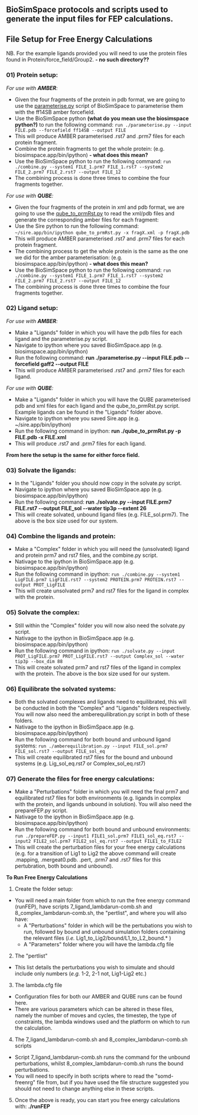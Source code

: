 ## BioSimSpace protocols and scripts used to generate the input files for FEP calculations. 

## File Setup for Free Energy Calculations

NB. For the example ligands provided you will need to use the protein files found in Protein/force_field/Group2. **- no such directory??**

### 01) Protein setup: 

  *For use with **AMBER**:*
  - Given the four fragments of the protein in pdb format, we are going to use the [parameterise.py](https://github.com/michellab/BioSimSpace/blob/devel/nodes/playground/parameterise.py) script of BioSimSpace to parameterise them with the ff14SB amber forcefield.
  - Use the BioSimSpace python **(what do you mean use the biosimspace python?)** to run the following command: ```run ./parameterise.py --input FILE.pdb --forcefield ff14SB --output FILE```
  - This will produce AMBER parameterised .rst7 and .prm7 files for each protein fragment.
  - Combine the protein fragments to get the whole protein:
  (e.g. biosimspace.app/bin/ipython) **- what does this mean?**
  - Use the BioSimSpace python to run the following command: ```run ./combine.py --system1 FILE_1.prm7 FILE_1.rst7 --system2 FILE_2.prm7 FILE_2.rst7 --output FILE_12```
  - The combining process is done three times to combine the four fragments together. 
  
  *For use with **QUBE**:*
  - Given the four fragments of the protein in xml and pdb format, we are going to use the [qube_to_prmRst.py](https://github.com/cole-group/qube_project/blob/master/QuBe-SOMD_paper/FEP_preparation/qube_to_prmRst.py) to read the xml/pdb files and generate the corresponding amber files for each fragment:
  - Use the Sire python to run the following command: ```~/sire.app/bin/ipython qube_to_prmRst.py -x fragX.xml -p fragX.pdb```
  - This will produce AMBER parameterised .rst7 and .prm7 files for each protein fragment.
  - The combining process to get the whole protein is the same as the one we did for the amber parameterisation:
  (e.g. biosimspace.app/bin/ipython) **- what does this mean?**
  - Use the BioSimSpace python to run the following command: ```run ./combine.py --system1 FILE_1.prm7 FILE_1.rst7 --system2 FILE_2.prm7 FILE_2.rst7 --output FILE_12```
  - The combining process is done three times to combine the four fragments together. 
  
  
### 02) Ligand setup:

  *For use with **AMBER**:*

  - Make a "Ligands" folder in which you will have the pdb files for each ligand and the parameterise.py script.
  - Navigate to ipython where you saved BioSimSpace.app (e.g. biosimspace.app/bin/ipython)
  - Run the following command: **run ./parameterise.py --input FILE.pdb --forcefield gaff2 --output FILE**
  - This will produce AMBER parameterised .rst7 and .prm7 files for each ligand.

  *For use with **QUBE**:*

  - Make a "Ligands" folder in which you will have the QUBE parameterised pdb and xml files for each ligand and the qube_to_prmRst.py script. Example ligands can be found in the "Ligands" folder above.
  - Navigate to ipython where you saved Sire.app (e.g. ~/sire.app/bin/ipython)
  - Run the following command in ipython: **run ./qube_to_prmRst.py -p FILE.pdb -x FILE.xml**
  - This will produce .rst7 and .prm7 files for each ligand.
  

**From here the setup is the same for either force field.**
  
### 03) Solvate the ligands:

  - In the "Ligands" folder you should now copy in the solvate.py script.
  - Navigate to ipython where you saved BioSimSpace.app (e.g. biosimspace.app/bin/ipython)
  - Run the following command: **run ./solvate.py --input FILE.prm7 FILE.rst7 --output FILE_sol --water tip3p --extent 26**
  - This will create solvated, unbound ligand files (e.g. FILE_sol.prm7). The above is the box size used for our system.
  
### 04) Combine the ligands and protein:

  - Make a "Complex" folder in which you will need the (unsolvated) ligand and protein prm7 and rst7 files, and the combine.py script.
  - Nativage to the ipython in BioSimSpace.app (e.g. biosimspace.app/bin/ipython)
  - Run the following command in ipython: ```run ./combine.py --system1 LigFILE.prm7 LigFILE.rst7 --system2 PROTEIN.prm7 PROTEIN.rst7 --output PROT_LigFILE```
  - This will create unsolvated prm7 and rst7 files for the ligand in complex with the protein.
  
### 05) Solvate the complex:

  - Still within the "Complex" folder you will now also need the solvate.py script.
  - Nativage to the ipython in BioSimSpace.app (e.g. biosimspace.app/bin/ipython)
  - Run the following command in ipython: ```run ./solvate.py --input PROT_LigFILE.prm7 PROT_LigFILE.rst7 --output Complex_sol --water tip3p --box_dim 88```
  - This will create solvated prm7 and rst7 files of the ligand in complex with the protein. The above is the box size used for our system.
  
### 06) Equilibrate the solvated systems:

  - Both the solvated complexes and ligands need to equilibrated, this will be conducted in both the "Complex" and "Ligands" folders respectively. You will now also need the amberequilibration.py script in both of these folders.
  - Nativage to the ipython in BioSimSpace.app (e.g. biosimspace.app/bin/ipython)
  - Run the following command for both bound and unbound ligand systems: ```run ./amberequilibration.py --input FILE_sol.prm7 FILE_sol.rst7 --output FILE_sol_eq```
  - This will create equilibrated rst7 files for the bound and unbound systems (e.g. Lig_sol_eq.rst7 or Complex_sol_eq.rst7)
  
### 07) Generate the files for free energy calculations:

  - Make a "Perturbations" folder in which you will need the final prm7 and equilibrated rst7 files for both environments (e.g. ligands in complex with the protein, and ligands unbound in solution). You will also need the prepareFEP.py script.
  - Nativage to the ipython in BioSimSpace.app (e.g. biosimspace.app/bin/ipython)
  - Run the following command for both bound and unbound environments: ```run ./prepareFEP.py --input1 FILE1_sol.prm7 FILE1_sol_eq.rst7 --input2 FILE2_sol.prm7 FILE2_sol_eq.rst7 --output FILE1_to_FILE2```
  - This will create the perturbation files for your free energy calculations (e.g. for a transition of Lig1 to Lig2 the above command will create .mapping, .mergeat0.pdb. .pert, .prm7 and .rst7 files for this pertubration, both bound and unbound). 



**To Run Free Energy Calculations**

1) Create the folder setup:
  - You will need a main folder from which to run the free energy command (runFEP), have scripts 7_ligand_lambdarun-comb.sh and 8_complex_lambdarun-comb.sh, the "pertlist", and where you will also have:
    - A "Perturbations" folder in which will be the pertubations you wish to run, followed by bound and unbound simulation folders containing the relevant files (*i.e.* Lig1_to_Lig2/bound/L1_to_L2_bound.* ) 
    - A "Parameters" folder where you will have the lambda.cfg file

2) The "pertlist"
  - This list details the perturbations you wish to simulate and should include only numbers (*e.g.* 1-2, 2-1 not, Lig1-Lig2 etc.)

3) The lambda.cfg file
  - Configuration files for both our AMBER and QUBE runs can be found here. 
  - There are various parameters which can be altered in these files, namely the number of moves and cycles, the timestep, the type of constraints, the lambda windows used and the platform on which to run the calculation. 

4) The 7_ligand_lambdarun-comb.sh and 8_complex_lambdarun-comb.sh scripts
- Script 7_ligand_lambdarun-comb.sh runs the command for the unbound perturbations, whilst 8_complex_lambdarun-comb.sh runs the bound perturbations. 
- You will need to specify in both scripts where to read the "somd-freenrg" file from, but if you have used the file structure suggested you should not need to change anything else in these scripts.

5) Once the above is ready, you can start you free energy calculations with: **./runFEP**






